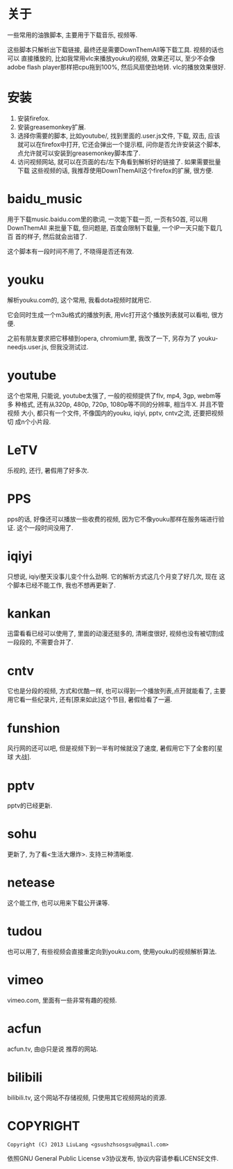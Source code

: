 关于
====
一些常用的油㺅脚本, 主要用于下载音乐, 视频等.

这些脚本只解析出下载链接, 最终还是需要DownThemAll等下载工具. 视频的话也可以
直接播放的, 比如我常用vlc来播放youku的视频, 效果还可以, 至少不会像adobe
flash player那样把cpu拖到100%, 然后风扇使劲地转. vlc的播放效果很好.


安装
====
1. 安装firefox.
2. 安装greasemonkey扩展.
3. 选择你需要的脚本, 比如youtube/, 找到里面的.user.js文件, 下载, 双击,
应该就可以在firefox中打开, 它还会弹出一个提示框, 问你是否允许安装这个脚本,
点允许就可以安装到greasemonkey脚本库了.
4. 访问视频网站, 就可以在页面的右/左下角看到解析好的链接了. 如果需要批量下载
这些视频的话, 我推荐使用DownThemAll这个firefox的扩展, 很方便.


baidu_music
===========
用于下载music.baidu.com里的歌词, 一次能下载一页, 一页有50首, 可以用
DownThemAll 来批量下载, 但问题是, 百度会限制下载量, 一个IP一天只能下载几百
首的样子, 然后就会出错了.

这个脚本有一段时间不用了, 不晓得是否还有效.


youku
=====
解析youku.com的, 这个常用, 我看dota视频时就用它.

它会同时生成一个m3u格式的播放列表, 用vlc打开这个播放列表就可以看啦, 很方便.

之前有朋友要求把它移植到opera, chromium里, 我改了一下, 另存为了
youku-needjs.user.js, 但我没测试过.


youtube
=======
这个也常用, 只能说, youtube太强了, 一般的视频提供了flv, mp4, 3gp, webm等多
种格式, 还有从320p, 480p, 720p, 1080p等不同的分辨率, 相当牛X. 并且不管视频
大小, 都只有一个文件, 不像国内的youku, iqiyi, pptv, cntv之流, 还要把视频切
成n个小片段.


LeTV
====
乐视的, 还行, 暑假用了好多次.


PPS
===
pps的话, 好像还可以播放一些收费的视频, 因为它不像youku那样在服务端进行验证.
这个一段时间没用了.


iqiyi
=====
只想说, iqiyi整天没事儿变个什么劲啊. 它的解析方式这几个月变了好几次, 现在
这个脚本已经不能工作, 我也不想再更新了.

kankan
======
迅雷看看已经可以使用了, 里面的动漫还挺多的, 清晰度很好, 视频也没有被切割成
一段段的, 不需要合并了.

cntv
====
它也是分段的视频, 方式和优酷一样, 也可以得到一个播放列表,点开就能看了, 主要
用它看一些纪录片, 还有[原来如此]这个节目, 暑假给看了一遍.

funshion
========
风行网的还可以吧, 但是视频下到一半有时候就没了速度, 暑假用它下了全套的[星球
大战].

pptv
====
pptv的已经更新.

sohu
====
更新了, 为了看<生活大爆炸>. 支持三种清晰度.

netease
=======
这个能工作, 也可以用来下载公开课等.


tudou
=====
也可以用了, 有些视频会直接重定向到youku.com, 使用youku的视频解析算法.

vimeo
=====
vimeo.com, 里面有一些非常有趣的视频.

acfun
=====
acfun.tv, 由@只是说 推荐的网站.

bilibili
========
bilibili.tv, 这个网站不存储视频, 只使用其它视频网站的资源.


COPYRIGHT
=========
`Copyright (C) 2013 LiuLang <gsushzhsosgsu@gmail.com>`

依照GNU General Public License v3协议发布, 协议内容请参看LICENSE文件.

